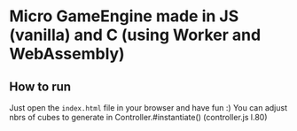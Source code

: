 # Micro GameEngine made in JS (vanilla) and C (using Worker and WebAssembly)

## How to run

Just open the `index.html` file in your browser and have fun :)
You can adjust nbrs of cubes to generate in Controller.#instantiate() (controller.js l.80)